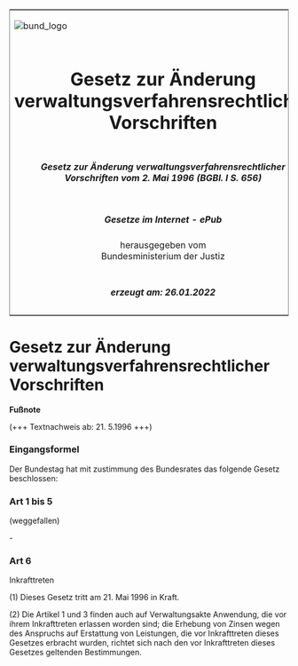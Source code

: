 <span id="DECKBLATT.html"></span>

<table border="0" frame="border" width="100%">

<tr valign="top">

<td align="left">

![bund\_logo](BfJ_2021_Web_de_de.gif)

</td>

<td align="right">

 

</td>

</tr>

<tr align="center" valign="middle">

<td colspan="2">

# Gesetz zur Änderung verwaltungsverfahrensrechtlicher Vorschriften

</td>

</tr>

<tr align="center" valign="middle">

<td colspan="2">

##### Gesetz zur Änderung verwaltungsverfahrensrechtlicher Vorschriften vom 2. Mai 1996 (BGBl. I S. 656)

</td>

</tr>

<tr align="center" valign="middle">

<td colspan="2">

  
  

##### Gesetze im Internet - ePub  
  
herausgegeben vom  
Bundesministerium der Justiz

</td>

</tr>

<tr align="center" valign="bottom">

<td colspan="2">

  
  

##### erzeugt am: 26.01.2022

</td>

</tr>

</table>

<span id="BJNR065600996.html"></span>

# Gesetz zur Änderung verwaltungsverfahrensrechtlicher Vorschriften

<div>

  
**Fußnote**

<div class="jnhtml">

<div>

<div class="jurAbsatz">

(+++ Textnachweis ab: 21. 5.1996 +++)

</div>

</div>

</div>

</div>

<span id="BJNR065600996BJNE000100310.html"></span>

### Eingangsformel  

<div>

<div class="jnhtml">

<div>

<div class="jurAbsatz">

Der Bundestag hat mit zustimmung des Bundesrates das folgende Gesetz
beschlossen:

</div>

</div>

</div>

</div>

<span id="BJNR065600996BJNE000200310.html"></span>

### Art 1 bis 5  
(weggefallen)

<div>

<div class="jnhtml">

<div>

<div class="jurAbsatz">

\-

</div>

</div>

</div>

</div>

<span id="BJNR065600996BJNE000300310.html"></span>

### Art 6  
Inkrafttreten

<div>

<div class="jnhtml">

<div>

<div class="jurAbsatz">

(1) Dieses Gesetz tritt am 21. Mai 1996 in Kraft.

</div>

<div class="jurAbsatz">

(2) Die Artikel 1 und 3 finden auch auf Verwaltungsakte Anwendung, die
vor ihrem Inkrafttreten erlassen worden sind; die Erhebung von Zinsen
wegen des Anspruchs auf Erstattung von Leistungen, die vor Inkrafttreten
dieses Gesetzes erbracht wurden, richtet sich nach den vor Inkrafttreten
dieses Gesetzes geltenden Bestimmungen.

</div>

</div>

</div>

</div>

